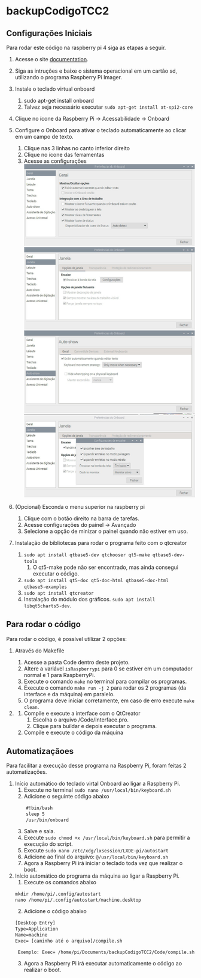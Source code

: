 # backupCodigoTCC2

## Configurações Iniciais
Para rodar este código na raspberry pi 4 siga as etapas a seguir.

1. Acesse o site [documentation](https://www.raspberrypi.com/documentation/computers/getting-started.html).
2. Siga as intruções e baixe o sistema operacional em um cartão sd, utilizando o programa  Raspberry Pi Imager.
3. Instale o teclado virtual onboard
    1. sudo apt-get install onboard
    2. Talvez seja necessário executar
    ```sudo apt-get install at-spi2-core```
4. Clique no ícone da Raspberry Pi -> Acessabilidade -> Onboard
5. Configure o Onboard para ativar o teclado automaticamente ao clicar em um campo de texto.
    1. Clique nas 3 linhas no canto inferior direito
    2. Clique no ícone das ferramentas
    3. Acesse as configurações
    ![configuracao1](./imagens/configuracaoOnboard1.jpg)
    ![configuracao2](./imagens/configuracaoOnboard2.jpg)
    ![configuracao3](./imagens/configuracaoOnboard3.jpg)
    ![configuracao4](./imagens/configuracaoOnboard4.jpg)

6. (Opcional) Esconda o menu superior na raspberry pi
    1. Clique com o botão direito na barra de tarefas.
    2. Acesse configurações do painel -> Avançado
    3. Selecione a opção de minizar o painel quando não estiver em uso.

7. Instalação de bibliotecas para rodar o programa feito com o qtcreator
    1. ``sudo apt install qtbase5-dev qtchooser qt5-make qtbase5-dev-tools ``
        1. O qt5-make pode não ser encontrado, mas ainda consegui executar o código.
    2. ``sudo apt install qt5-doc qt5-doc-html qtbase5-doc-html  qtbase5-examples `` 
    3. ``sudo apt install qtcreator ``
    4. Instalação do módulo dos gráficos. ``sudo apt install libqt5charts5-dev``.

## Para rodar o código
Para rodar o código, é possível utilizar 2 opções:
1. Através do Makefile
    1. Acesse a pasta Code dentro deste projeto.
    2. Altere a variável ```isRaspberrypi``` para 0 se estiver em um computador normal e 1 para RaspberryPi.
    3. Execute o comando ``make`` no terminal para compilar os programas.
    4. Execute o comando `` make run -j 2 `` para rodar os 2 programas (da interface e da máquina) em paralelo.
    5. O programa deve iniciar corretamente, em caso de erro execute ``make clean``.

2. 
    1. Compile e execute a interface com o QtCreator
        1. Escolha o arquivo /Code/Interface.pro.
        2. Clique para buildar e depois executar o programa.
    2. Compile e execute o código da máquina
## Automatizaçãoes
Para facilitar a execução desse programa na Raspberry Pi, foram feitas
2 automatizações.
1. Início automático do teclado virtal Onboard ao ligar a Raspberry Pi.
    1. Execute no terminal ``sudo nano /usr/local/bin/keyboard.sh``
    2. Adicione o seguinte código abaixo
    ```
        #!bin/bash
        sleep 5
        /usr/bin/onboard 
    ```
    3. Salve e saia.
    4. Execute ``sudo chmod +x /usr/local/bin/keyboard.sh`` para permitir a execução do script.
    5. Execute ``sudo nano /etc/xdg/lxsession/LXDE-pi/autostart``
    6. Adicione ao final do arquivo: `` @/usr/local/bin/keyboard.sh ``
    7. Agora a Raspberry Pi irá iniciar o teclado toda vez que realizar o boot.
2. Início automático do programa da máquina ao ligar a Raspberry Pi.
    1. Execute os comandos abaixo
    ```
    mkdir /home/pi/.config/autostart
    nano /home/pi/.config/autostart/machine.desktop
    ```
    2. Adicione o código abaixo
    ```
    [Desktop Entry]
    Type=Application
    Name=machine
    Exec= [caminho até o arquivo]/compile.sh
    ```
        Exemplo: Exec= /home/pi/Documents/backupCodigoTCC2/Code/compile.sh
    3. Agora a Raspberry Pi irá executar automaticamente o código ao realizar o boot.   


